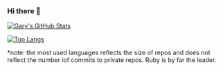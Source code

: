 ### Hi there 👋

[![Gary's GitHub Stats](https://github-readme-stats.vercel.app/api?username=gpinkham&show_icons=true&count_private=true&theme=vue)](https://github.com/gpinkham)

[![Top Langs](https://github-readme-stats.vercel.app/api/top-langs/?username=gpinkham&theme=vue&hide=java,plpgsql,xslt)](https://github.com/gpinkham)

*note: the most used languages reflects the size of repos and does not reflect the number iof commits to private repos.  Ruby is by far the leader. 
<!--
**gpinkham/gpinkham** is a ✨ _special_ ✨ repository because its `README.md` (this file) appears on your GitHub profile.

Here are some ideas to get you started:

- 🔭 I’m currently working on ...
- 🌱 I’m currently learning ...
- 👯 I’m looking to collaborate on ...
- 🤔 I’m looking for help with ...
- 💬 Ask me about ...
- 📫 How to reach me: ...
- 😄 Pronouns: ...
- ⚡ Fun fact: ...
-->
